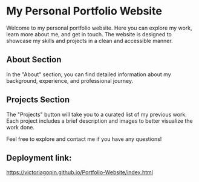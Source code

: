 # My Personal Portfolio Website

Welcome to my personal portfolio website. Here you can explore my work, learn more about me, and get in touch. The website is designed to showcase my skills and projects in a clean and accessible manner.

## About Section
In the "About" section, you can find detailed information about my background, experience, and professional journey.

## Projects Section
The "Projects" button will take you to a curated list of my previous work. Each project includes a brief description and images to better visualize the work done.

Feel free to explore and contact me if you have any questions!

## Deployment link: 
https://victoriagopin.github.io/Portfolio-Website/index.html



